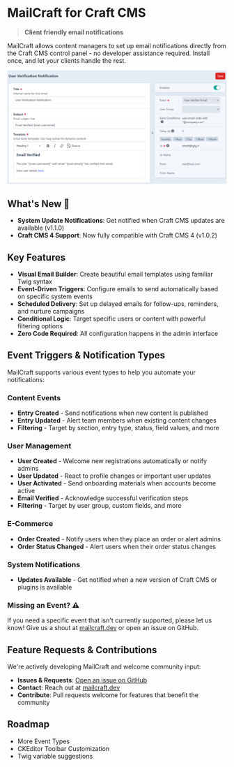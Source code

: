 # MailCraft for Craft CMS

> **Client friendly email notifications**

MailCraft allows content managers to set up email notifications directly from the Craft CMS control 
panel - no developer assistance required. Install once, and let your clients handle the rest.

![MailCraft Logo](./assets/screenshot.png)

## What's New 🚀

- **System Update Notifications**: Get notified when Craft CMS updates are available (v1.1.0)
- **Craft CMS 4 Support**: Now fully compatible with Craft CMS 4 (v1.0.2)

## Key Features

- **Visual Email Builder**: Create beautiful email templates using familiar Twig syntax
- **Event-Driven Triggers**: Configure emails to send automatically based on specific system events
- **Scheduled Delivery**: Set up delayed emails for follow-ups, reminders, and nurture campaigns
- **Conditional Logic**: Target specific users or content with powerful filtering options
- **Zero Code Required**: All configuration happens in the admin interface

## Event Triggers & Notification Types

MailCraft supports various event types to help you automate your notifications:

### Content Events
- **Entry Created** - Send notifications when new content is published
- **Entry Updated** - Alert team members when existing content changes
- **Filtering** - Target by section, entry type, status, field values, and more

### User Management
- **User Created** - Welcome new registrations automatically or notify admins
- **User Updated** - React to profile changes or important user updates
- **User Activated** - Send onboarding materials when accounts become active
- **Email Verified** - Acknowledge successful verification steps
- **Filtering** - Target by user group, custom fields, and more

### E-Commerce
- **Order Created** - Notify users when they place an order or alert admins
- **Order Status Changed** - Alert users when their order status changes

### System Notifications
- **Updates Available** - Get notified when a new version of Craft CMS or plugins is available

### Missing an Event? ⚠️

If you need a specific event that isn't currently supported, please let us know! Give us a shout at 
[mailcraft.dev](https://mailcraft.dev) or open an issue on GitHub.

## Feature Requests & Contributions

We're actively developing MailCraft and welcome community input:

- **Issues & Requests**: [Open an issue on GitHub](https://github.com/frontend-services/craft-mailcraft/issues)
- **Contact**: Reach out at [mailcraft.dev](https://mailcraft.dev)
- **Contribute**: Pull requests welcome for features that benefit the community

## Roadmap

- More Event Types
- CKEditor Toolbar Customization
- Twig variable suggestions